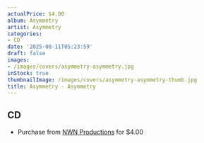 ```yaml
---
actualPrice: $4.00
album: Asymmetry
artist: Asymmetry
categories:
- CD
date: '2025-08-11T05:23:59'
draft: false
images:
- /images/covers/asymmetry-asymmetry.jpg
inStock: true
thumbnailImage: /images/covers/asymmetry-asymmetry-thumb.jpg
title: Asymmetry - Asymmetry
---
```


## CD
* Purchase from [NWN Productions](http://shop.nwnprod.com/index.php?route=product/product&path=93&product_id=45470&sort=pd.name&order=ASC) for $4.00
